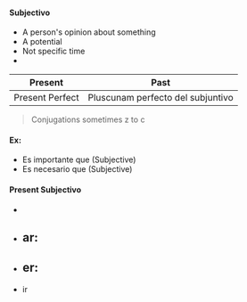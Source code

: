 #### Subjectivo
 - A person's opinion about something
 - A potential
 - Not specific time
 - 
| Present         | Past                              |
|-----------------|-----------------------------------|
| Present Perfect | Pluscunam perfecto del subjuntivo |


 > Conjugations sometimes z to c
#### Ex:
 - Es importante que (Subjective)
 - Es necesario que (Subjective)

#### Present Subjectivo
- 
 - ar:
	 - 
 - er:
	 - 
 - ir
<!--stackedit_data:
eyJoaXN0b3J5IjpbNzc3Nzk0MzEwLC0xMzMzMjMxNDYwXX0=
-->